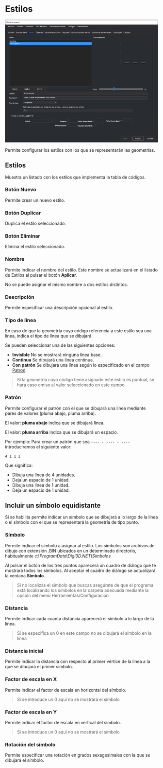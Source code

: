 # Estilos

![Editor de tablas de c&#xF3;digos mostrando la pesta&#xF1;a Estilos](../../../../.gitbook/assets/pestanaestilos.png)

Permite configurar los estilos con los que se representarán las geometrías.

## Estilos

Muestra un listado con los estilos que implementa la tabla de códigos.

### Botón Nuevo

Permite crear un nuevo estilo.

### Botón Duplicar

Duplica el estilo seleccionado.

### Botón Eliminar

Elimina el estilo seleccionado.

### Nombre

Permite indicar el nombre del estilo. Este nombre se actualizará en el listado de Estilos al pulsar el botón **Aplicar**.

No se puede asignar el mismo nombre a dos estilos distintos.

### Descripción

Permite especificar una descripción opcional al estilo.

### Tipo de línea

En caso de que la geometría cuyo código referencia a este estilo sea una línea, indica el tipo de línea que se dibujará.

Se pueden seleccionar una de las siguientes opciones:

* **Invisible** No se mostrará ninguna línea base.
* **Continua** Se dibujará una línea continua.
* **Con patrón** Se dibujará una línea según lo especificado en el campo [Patron](estilos.md#patron).

> Si la geometría cuyo código tiene asignado este estilo es puntual, se hará caso omiso al valor seleccionado en este campo.

### Patrón

Permite configurar el patrón con el que se dibujará una línea mediante pares de valores \(pluma abajo, pluma arriba\).

El valor: **pluma abajo** indica que se dibujará línea.

El valor: **pluma arriba** indica que se dibujará un espacio.

Por ejemplo: Para crear un patrón que sea `---- - ---- - ----`introduciremos el siguiente valor:

```text
4 1 1 1
```

Que significa:

* Dibuja una línea de 4 unidades.
* Deja un espacio de 1 unidad.
* Dibuja una línea de 1 unidad.
* Deja un espacio de 1 unidad.

## Incluir un símbolo equidistante

Si se habilita permite indicar un símbolo que se dibujará a lo largo de la línea o el símbolo con el que se representará la geometría de tipo punto.

### Símbolo

Permite indicar el símbolo a asignar al estilo. Los símbolos son archivos de dibujo con extensión .BIN ubicados en un determinado directorio, habitualmente _c:\ProgramData\Digi3D.NET\Símbolos_

Al pulsar el botón de los tres puntos aparecerá un cuadro de diálogo que te mostrará todos los símbolos. Al aceptar el cuadro de diálogo se actualizará la ventana **Símbolo**.

> Si no localizas el símbolo que buscas asegúrate de que el programa está localizando los símbolos en la carpeta adecuada mediante la opción del menú Herramientas/Configuración

### Distancia

Permite indicar cada cuanta distancia aparecerá el símbolo a lo largo de la línea.

> Si se especifica un 0 en este campo no se dibujará el símbolo en la línea

### Distancia inicial

Permite indicar la distancia con respecto al primer vértice de la línea a la que se dibujará el primer símbolo.

### Factor de escala en X

Permite indicar el factor de escala en horizontal del símbolo.

> Si se introduce un 0 aquí no se mostrará el símbolo

### Factor de escala en Y

Permite indicar el factor de escala en vertical del símbolo.

> Si se introduce un 0 aquí no se mostrará el símbolo

### Rotación del símbolo

Permite especificar una rotación en grados sexagesimales con la que se dibujará el símbolo.

